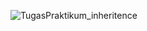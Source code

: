 ![TugasPraktikum_inheritence](https://user-images.githubusercontent.com/101534184/163418745-30b172f1-d43f-4f42-a7dd-8df79e5ea51f.png)
